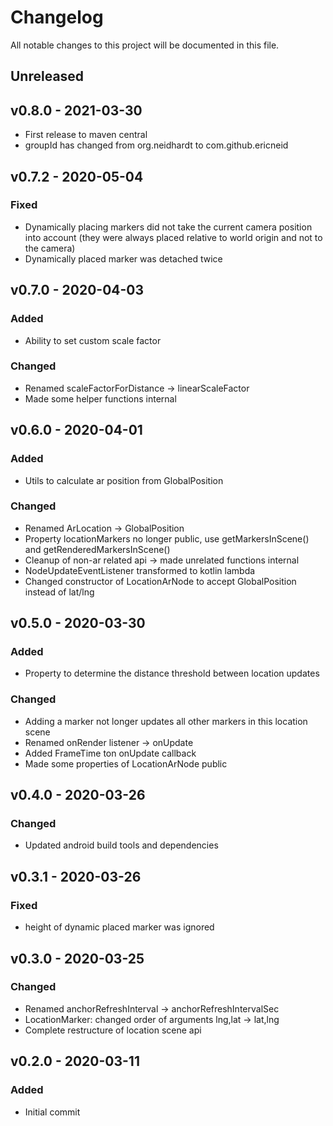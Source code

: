<!-- markdownlint-disable MD022 MD032 MD024-->
# Changelog
All notable changes to this project will be documented in this file.

## Unreleased
## v0.8.0 - 2021-03-30
* First release to maven central
* groupId has changed from org.neidhardt to com.github.ericneid

## v0.7.2 - 2020-05-04
### Fixed
* Dynamically placing markers did not take the current camera position into account
(they were always placed relative to world origin and not to the camera)
* Dynamically placed marker was detached twice

## v0.7.0 - 2020-04-03
### Added
* Ability to set custom scale factor
### Changed
* Renamed scaleFactorForDistance -> linearScaleFactor
* Made some helper functions internal

## v0.6.0 - 2020-04-01
### Added
* Utils to calculate ar position from GlobalPosition
### Changed
* Renamed ArLocation -> GlobalPosition
* Property locationMarkers no longer public, use getMarkersInScene() and getRenderedMarkersInScene()
* Cleanup of non-ar related api -> made unrelated functions internal
* NodeUpdateEventListener transformed to kotlin lambda
* Changed constructor of LocationArNode to accept GlobalPosition instead of lat/lng

## v0.5.0 - 2020-03-30
### Added
* Property to determine the distance threshold between location updates
### Changed
* Adding a marker not longer updates all other markers in this location scene
* Renamed onRender listener -> onUpdate
* Added FrameTime ton onUpdate callback
* Made some properties of LocationArNode public

## v0.4.0 - 2020-03-26
### Changed
* Updated android build tools and dependencies

## v0.3.1 - 2020-03-26
### Fixed
* height of dynamic placed marker was ignored

## v0.3.0 - 2020-03-25
### Changed
* Renamed anchorRefreshInterval -> anchorRefreshIntervalSec
* LocationMarker: changed order of arguments lng,lat -> lat,lng
* Complete restructure of location scene api 

## v0.2.0 - 2020-03-11
### Added
* Initial commit
